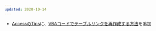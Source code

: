 ```yaml
---
updated: 2020-10-14
---
```

- [AccessのTips](/it/access/tips.html)に、[VBAコードでテーブルリンクを再作成する方法](/it/access/tips.html#how-to-recreate-table-link-using-vba-code)を追加

